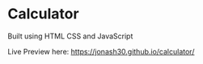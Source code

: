 # Calculator

Built using HTML CSS and JavaScript

Live Preview here: https://jonash30.github.io/calculator/
